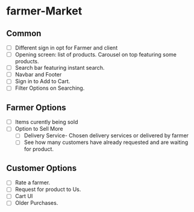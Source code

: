 # farmer-Market
## Common
- [ ] Different sign in opt for Farmer and client
- [ ] Opening screen: list of products. Carousel on top featuring some products.
- [ ] Search bar featuring instant search. 
- [ ] Navbar and Footer
- [ ] Sign in to Add to Cart.
- [ ] Filter Options on Searching.

## Farmer Options
- [ ] Items curently being sold
- [ ] Option to Sell More
  - [ ] Delivery Service- Chosen delivery services or delivered by farmer
  - [ ] See how many customers have already requested and are waiting for product.

## Customer Options
- [ ] Rate a farmer.
- [ ] Request for product to Us.
- [ ] Cart UI
- [ ] Older Purchases.

